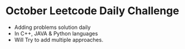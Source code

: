 
# October Leetcode Daily Challenge



- Adding problems solution daily
- In C++, JAVA & Python languages 
- Will Try to add multiple approaches.

